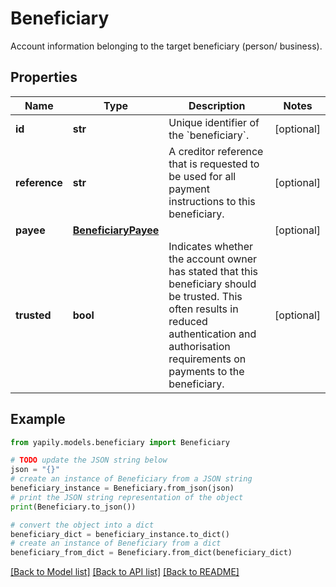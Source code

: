 # Beneficiary

Account information belonging to the target beneficiary (person/ business).

## Properties

Name | Type | Description | Notes
------------ | ------------- | ------------- | -------------
**id** | **str** | Unique identifier of the &#x60;beneficiary&#x60;. | [optional] 
**reference** | **str** | A creditor reference that is requested to be used for all payment instructions to this beneficiary. | [optional] 
**payee** | [**BeneficiaryPayee**](BeneficiaryPayee.md) |  | [optional] 
**trusted** | **bool** | Indicates whether the account owner has stated that this beneficiary should be trusted. This often results in reduced authentication and authorisation requirements on payments to the beneficiary. | [optional] 

## Example

```python
from yapily.models.beneficiary import Beneficiary

# TODO update the JSON string below
json = "{}"
# create an instance of Beneficiary from a JSON string
beneficiary_instance = Beneficiary.from_json(json)
# print the JSON string representation of the object
print(Beneficiary.to_json())

# convert the object into a dict
beneficiary_dict = beneficiary_instance.to_dict()
# create an instance of Beneficiary from a dict
beneficiary_from_dict = Beneficiary.from_dict(beneficiary_dict)
```
[[Back to Model list]](../README.md#documentation-for-models) [[Back to API list]](../README.md#documentation-for-api-endpoints) [[Back to README]](../README.md)


